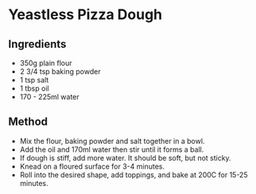 # Yeastless Pizza Dough

## Ingredients

* 350g plain flour
* 2 3/4 tsp baking powder
* 1 tsp salt
* 1 tbsp oil
* 170 - 225ml water

## Method

* Mix the flour, baking powder and salt together in a bowl.
* Add the oil and 170ml water then stir until it forms a ball.
* If dough is stiff, add more water. It should be soft, but not sticky.
* Knead on a floured surface for 3-4 minutes.
* Roll into the desired shape, add toppings, and bake at 200C for 15-25 minutes.
